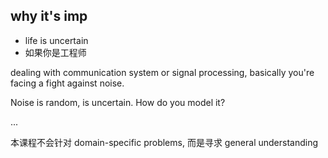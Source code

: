 ## why it's imp

- life is uncertain
- 如果你是工程师

dealing with communication system or signal processing, basically you're facing a fight against noise.

Noise is random, is uncertain. How do you model it?

...

本课程不会针对 domain-specific problems, 而是寻求 general understanding



